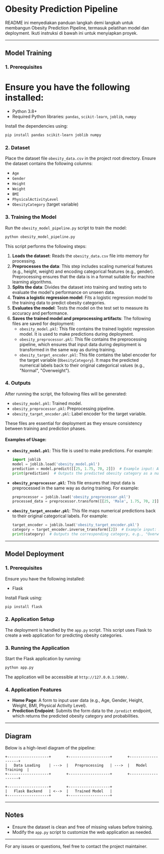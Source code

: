 # Obesity Prediction Pipeline

README ini menyediakan panduan langkah demi langkah untuk membangun Obesity Prediction Pipeline, termasuk pelatihan model dan deployment. Ikuti instruksi di bawah ini untuk menyiapkan proyek.

---

## Model Training

### 1. Prerequisites
# Ensure you have the following installed:
- Python 3.8+
- Required Python libraries: `pandas`, `scikit-learn`, `joblib`, `numpy`

Install the dependencies using:
```bash
pip install pandas scikit-learn joblib numpy
```

### 2. Dataset
Place the dataset file `obesity_data.csv` in the project root directory. Ensure the dataset contains the following columns:
- `Age`
- `Gender`
- `Height`
- `Weight`
- `BMI`
- `PhysicalActivityLevel`
- `ObesityCategory` (target variable)

### 3. Training the Model
Run the `obesity_model_pipeline.py` script to train the model:
```bash
python obesity_model_pipeline.py
```

This script performs the following steps:
1. **Loads the dataset**: Reads the `obesity_data.csv` file into memory for processing.
2. **Preprocesses the data**: This step includes scaling numerical features (e.g., height, weight) and encoding categorical features (e.g., gender). Preprocessing ensures that the data is in a format suitable for machine learning algorithms.
3. **Splits the data**: Divides the dataset into training and testing sets to evaluate the model's performance on unseen data.
4. **Trains a logistic regression model**: Fits a logistic regression model to the training data to predict obesity categories.
5. **Evaluates the model**: Tests the model on the test set to measure its accuracy and performance.
6. **Saves the trained model and preprocessing artifacts**: The following files are saved for deployment:
   - `obesity_model.pkl`: This file contains the trained logistic regression model. It is used to make predictions during deployment.
   - `obesity_preprocessor.pkl`: This file contains the preprocessing pipeline, which ensures that input data during deployment is transformed in the same way as during training.
   - `obesity_target_encoder.pkl`: This file contains the label encoder for the target variable (`ObesityCategory`). It maps the predicted numerical labels back to their original categorical values (e.g., "Normal", "Overweight").

### 4. Outputs
After running the script, the following files will be generated:
- `obesity_model.pkl`: Trained model.
- `obesity_preprocessor.pkl`: Preprocessing pipeline.
- `obesity_target_encoder.pkl`: Label encoder for the target variable.

These files are essential for deployment as they ensure consistency between training and prediction phases.

#### Examples of Usage:
- **`obesity_model.pkl`**:
  This file is used to make predictions. For example:
  ```python
  import joblib
  model = joblib.load('obesity_model.pkl')
  prediction = model.predict([[25, 1.75, 70, 2]])  # Example input: Age, Height, Weight, Physical Activity Level
  print(prediction)  # Outputs the predicted obesity category as a numerical label
  ```

- **`obesity_preprocessor.pkl`**:
  This file ensures that input data is preprocessed in the same way as during training. For example:
  ```python
  preprocessor = joblib.load('obesity_preprocessor.pkl')
  processed_data = preprocessor.transform([[25, 'Male', 1.75, 70, 2]])  # Example input: Age, Gender, Height, Weight, Physical Activity Level
  ```

- **`obesity_target_encoder.pkl`**:
  This file maps numerical predictions back to their original categorical labels. For example:
  ```python
  target_encoder = joblib.load('obesity_target_encoder.pkl')
  category = target_encoder.inverse_transform([2])  # Example input: Numerical label
  print(category)  # Outputs the corresponding category, e.g., "Overweight"
  ```

---

## Model Deployment

### 1. Prerequisites
Ensure you have the following installed:
- Flask

Install Flask using:
```bash
pip install flask
```

### 2. Application Setup
The deployment is handled by the `app.py` script. This script uses Flask to create a web application for predicting obesity categories.

### 3. Running the Application
Start the Flask application by running:
```bash
python app.py
```

The application will be accessible at `http://127.0.0.1:5000/`.

### 4. Application Features
- **Home Page**: A form to input user data (e.g., Age, Gender, Height, Weight, BMI, Physical Activity Level).
- **Prediction Endpoint**: Submits the form data to the `/predict` endpoint, which returns the predicted obesity category and probabilities.

---

## Diagram
Below is a high-level diagram of the pipeline:

```plaintext
+-------------------+       +-------------------+       +-------------------+
|   Data Loading    | --->  |   Preprocessing   | --->  |   Model Training  |
+-------------------+       +-------------------+       +-------------------+

+-------------------+       +-------------------+
|   Flask Backend   | <-->  |   Trained Model   |
+-------------------+       +-------------------+
```

---

## Notes
- Ensure the dataset is clean and free of missing values before training.
- Modify the `app.py` script to customize the web application as needed.

---

For any issues or questions, feel free to contact the project maintainer.

